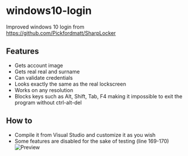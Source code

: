 # windows10-login
Improved windows 10 login from https://github.com/Pickfordmatt/SharpLocker
## Features
* Gets account image
* Gets real real and surname
* Can validate credentials
* Looks exactly the same as the real lockscreen
* Works on any resolution
* Blocks keys such as Alt, Shift, Tab, F4 making it impossible to exit the program without ctrl-alt-del
## How to
* Compile it from Visual Studio and customize it as you wish
* Some features are disabled for the sake of testing (line 169-170)
![Preview](https://github.com/fedddddd/windows10-login/blob/master/windows.png?raw=true)
